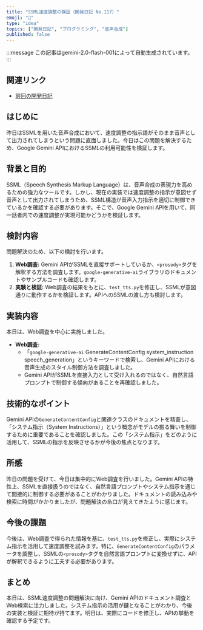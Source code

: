 ```yaml
---
title: "SSML速度調整の検証（開発日記 No.117）"
emoji: "📝"
type: "idea"
topics: ["開発日記", "プログラミング", "音声合成"]
published: false
---
```


:::message
この記事はgemini-2.0-flash-001によって自動生成されています。
:::

## 関連リンク

- [前回の開発日記](https://zenn.dev/centervil/articles/2025-06-24_116_dev-diary)

## はじめに

昨日はSSMLを用いた音声合成において、速度調整の指示語がそのまま音声として出力されてしまうという問題に直面しました。今日はこの問題を解決するため、Google Gemini APIにおけるSSMLの利用可能性を検証します。

## 背景と目的

SSML（Speech Synthesis Markup Language）は、音声合成の表現力を高めるための強力なツールです。しかし、現在の実装では速度調整の指示が意図せず音声として出力されてしまうため、SSML構造が音声入力指示を適切に制御できているかを確認する必要があります。そこで、Google Gemini APIを用いて、同一話者内での速度調整が実現可能かどうかを検証します。

## 検討内容

問題解決のため、以下の検討を行います。

1.  **Web調査:** Gemini APIがSSMLを直接サポートしているか、`<prosody>`タグを解釈する方法を調査します。`google-generative-ai`ライブラリのドキュメントやサンプルコードも確認します。
2.  **実験と検証:** Web調査の結果をもとに、`test_tts.py`を修正し、SSMLが意図通りに動作するかを検証します。APIへのSSMLの渡し方も検討します。

## 実装内容

本日は、Web調査を中心に実施しました。

*   **Web調査:**
    *   「`google-generative-ai` GenerateContentConfig system_instruction speech_generation」というキーワードで検索し、Gemini APIにおける音声生成のスタイル制御方法を調査しました。
    *   Gemini APIがSSMLを直接入力として受け入れるのではなく、自然言語プロンプトで制御する傾向があることを再確認しました。

## 技術的なポイント

Gemini APIの`GenerateContentConfig`と関連クラスのドキュメントを精査し、「システム指示（System Instructions）」という概念がモデルの振る舞いを制御するために重要であることを確認しました。この「システム指示」をどのように活用して、SSMLの指示を反映させるかが今後の焦点となります。

## 所感

昨日の問題を受けて、今日は集中的にWeb調査を行いました。Gemini APIの特性上、SSMLを直接扱うのではなく、自然言語プロンプトやシステム指示を通じて間接的に制御する必要があることがわかりました。ドキュメントの読み込みや検索に時間がかかりましたが、問題解決の糸口が見えてきたように感じます。

## 今後の課題

今後は、Web調査で得られた情報を基に、`test_tts.py`を修正し、実際にシステム指示を活用して速度調整を試みます。特に、`GenerateContentConfig`のパラメータを調整し、SSMLの`<prosody>`タグを自然言語プロンプトに変換せずに、APIが解釈できるように工夫する必要があります。

## まとめ

本日は、SSML速度調整の問題解決に向け、Gemini APIのドキュメント調査とWeb検索に注力しました。システム指示の活用が鍵となることがわかり、今後の実装と検証に期待が持てます。明日は、実際にコードを修正し、APIの挙動を確認する予定です。